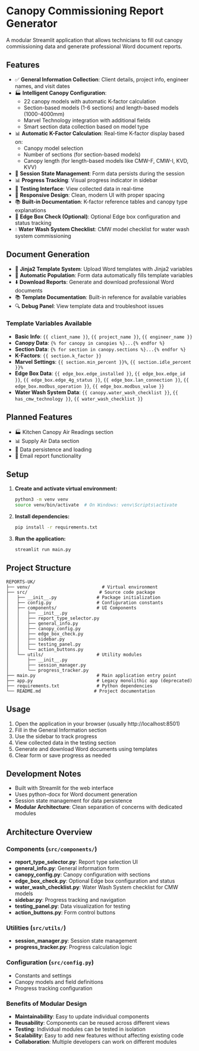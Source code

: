 # Canopy Commissioning Report Generator

A modular Streamlit application that allows technicians to fill out canopy commissioning data and generate professional Word document reports.

## Features

- ✅ **General Information Collection**: Client details, project info, engineer names, and visit dates
- 🏭 **Intelligent Canopy Configuration**:
  - 22 canopy models with automatic K-factor calculation
  - Section-based models (1-6 sections) and length-based models (1000-4000mm)
  - Marvel Technology integration with additional fields
  - Smart section data collection based on model type
- 📊 **Automatic K-Factor Calculation**: Real-time K-factor display based on:
  - Canopy model selection
  - Number of sections (for section-based models)
  - Canopy length (for length-based models like CMW-F, CMW-I, KVD, KVV)
- 🔄 **Session State Management**: Form data persists during the session
- 📊 **Progress Tracking**: Visual progress indicator in sidebar
- 🧪 **Testing Interface**: View collected data in real-time
- 📱 **Responsive Design**: Clean, modern UI with proper spacing
- 📚 **Built-in Documentation**: K-factor reference tables and canopy type explanations
- 🔌 **Edge Box Check (Optional)**: Optional Edge box configuration and status tracking
- 💧 **Water Wash System Checklist**: CMW model checklist for water wash system commissioning

## Document Generation

- 📄 **Jinja2 Template System**: Upload Word templates with Jinja2 variables
- 🔄 **Automatic Population**: Form data automatically fills template variables
- ⬇️ **Download Reports**: Generate and download professional Word documents
- 📚 **Template Documentation**: Built-in reference for available variables
- 🔍 **Debug Panel**: View template data and troubleshoot issues

### Template Variables Available

- **Basic Info**: `{{ client_name }}`, `{{ project_name }}`, `{{ engineer_name }}`
- **Canopy Data**: `{% for canopy in canopies %}...{% endfor %}`
- **Section Data**: `{% for section in canopy.sections %}...{% endfor %}`
- **K-Factors**: `{{ section.k_factor }}`
- **Marvel Settings**: `{{ section.min_percent }}%`, `{{ section.idle_percent }}%`
- **Edge Box Data**: `{{ edge_box.edge_installed }}`, `{{ edge_box.edge_id }}`, `{{ edge_box.edge_4g_status }}`, `{{ edge_box.lan_connection }}`, `{{ edge_box.modbus_operation }}`, `{{ edge_box.modbus_value }}`
- **Water Wash System Data**: `{{ canopy.water_wash_checklist }}`, `{{ has_cmw_technology }}`, `{{ water_wash_checklist }}`

## Planned Features

- 🏭 Kitchen Canopy Air Readings section
- 📊 Supply Air Data section
- 💾 Data persistence and loading
- 📧 Email report functionality

## Setup

1. **Create and activate virtual environment:**

   ```bash
   python3 -m venv venv
   source venv/bin/activate  # On Windows: venv\Scripts\activate
   ```

2. **Install dependencies:**

   ```bash
   pip install -r requirements.txt
   ```

3. **Run the application:**
   ```bash
   streamlit run main.py
   ```

## Project Structure

```
REPORTS-UK/
├── venv/                           # Virtual environment
├── src/                           # Source code package
│   ├── __init__.py               # Package initialization
│   ├── config.py                 # Configuration constants
│   ├── components/               # UI Components
│   │   ├── __init__.py
│   │   ├── report_type_selector.py
│   │   ├── general_info.py
│   │   ├── canopy_config.py
│   │   ├── edge_box_check.py
│   │   ├── sidebar.py
│   │   ├── testing_panel.py
│   │   └── action_buttons.py
│   └── utils/                    # Utility modules
│       ├── __init__.py
│       ├── session_manager.py
│       └── progress_tracker.py
├── main.py                       # Main application entry point
├── app.py                        # Legacy monolithic app (deprecated)
├── requirements.txt              # Python dependencies
└── README.md                    # Project documentation
```

## Usage

1. Open the application in your browser (usually http://localhost:8501)
2. Fill in the General Information section
3. Use the sidebar to track progress
4. View collected data in the testing section
5. Generate and download Word documents using templates
6. Clear form or save progress as needed

## Development Notes

- Built with Streamlit for the web interface
- Uses python-docx for Word document generation
- Session state management for data persistence
- **Modular Architecture**: Clean separation of concerns with dedicated modules

## Architecture Overview

### **Components (`src/components/`)**

- **report_type_selector.py**: Report type selection UI
- **general_info.py**: General information form
- **canopy_config.py**: Canopy configuration with sections
- **edge_box_check.py**: Optional Edge box configuration and status
- **water_wash_checklist.py**: Water Wash System checklist for CMW models
- **sidebar.py**: Progress tracking and navigation
- **testing_panel.py**: Data visualization for testing
- **action_buttons.py**: Form control buttons

### **Utilities (`src/utils/`)**

- **session_manager.py**: Session state management
- **progress_tracker.py**: Progress calculation logic

### **Configuration (`src/config.py`)**

- Constants and settings
- Canopy models and field definitions
- Progress tracking configuration

### **Benefits of Modular Design**

- **Maintainability**: Easy to update individual components
- **Reusability**: Components can be reused across different views
- **Testing**: Individual modules can be tested in isolation
- **Scalability**: Easy to add new features without affecting existing code
- **Collaboration**: Multiple developers can work on different modules
